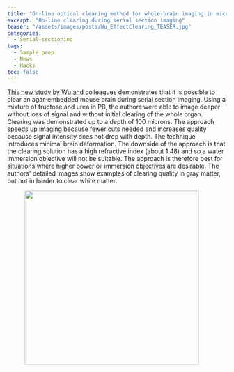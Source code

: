 ```yaml
---
title: "On-line optical clearing method for whole-brain imaging in mice"
excerpt: "On-line clearing during serial section imaging"
teaser: "/assets/images/posts/Wu_EffectClearing_TEASER.jpg"
categories:
  - Serial-sectioning
tags: 
  - Sample prep
  - News
  - Hacks
toc: false
---
```

 
[This new study by Wu and colleagues](https://www.ncbi.nlm.nih.gov/pmc/articles/PMC6524591/) demonstrates that it is possible to clear an agar-embedded mouse brain during serial section imaging. 
Using a mixture of fructose and urea in PB, the authors were able to image deeper without loss of signal and without initial clearing of the whole organ. 
Clearing was demonstrated up to a depth of 100 microns. 
The approach speeds up imaging because fewer cuts needed and increases quality because signal intensity does not drop with depth. 
The technique introduces minimal brain deformation. 
The downside of the approach is that the clearing solution has a high refractive index (about 1.48) and so a water immersion objective will not be suitable. 
The approach is therefore best for situations where higher power oil immersion objectives are desirable. 
The authors' detailed images show examples of clearing quality in gray matter, but not in harder to clear white matter. 

<figure>
        <img width="400px" src="{{ site.baseurl }}/assets/images/posts/Wu_EffectClearing.png" >
</figure>

